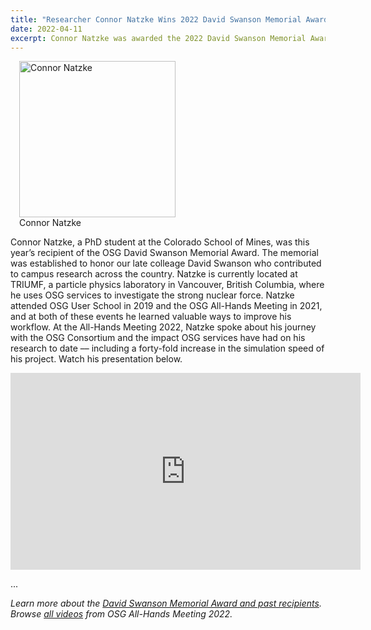 ```yaml
---
title: "Researcher Connor Natzke Wins 2022 David Swanson Memorial Award"
date: 2022-04-11
excerpt: Connor Natzke was awarded the 2022 David Swanson Memorial Award at the March OSG All-Hands Meeting. The memorial was established to honor our late colleage David Swanson who contributed to campus research across the country.
---
```


<figure class="figure float-end" style="margin-left: 1em">
  <img src="{{ '/assets/images/Connor-Natzke-Square-smaller.jpg' | relative_url }}" class="figure-img img-fluid rounded" alt="Connor Natzke" width="250px">
  <figcaption class="figure-caption">Connor Natzke<br/></figcaption>
</figure>

Connor Natzke, a PhD student at the Colorado School of Mines, was this year’s recipient of the OSG David Swanson Memorial Award. The memorial was established 
to honor our late colleage David Swanson who contributed to campus research across the country. Natzke is currently located at TRIUMF, a particle physics 
laboratory in Vancouver, British Columbia, where he uses OSG services to investigate the strong nuclear force. Natzke attended OSG User School in 2019 and 
the OSG All-Hands Meeting in 2021, and at both of these events he learned valuable ways to improve his workflow. At the All-Hands Meeting 2022, Natzke 
spoke about his journey with the OSG Consortium and the impact OSG services have had on his research to date –– including a forty-fold increase in the 
simulation speed of his project. Watch his presentation below. 

<iframe width="560" height="315" src="https://www.youtube.com/embed/YTyFIdOsJvY?controls=0" title="YouTube video player" frameborder="0" allow="accelerometer; autoplay; clipboard-write; encrypted-media; gyroscope; picture-in-picture" allowfullscreen></iframe>

... 

*Learn more about the [David Swanson Memorial Award and past recipients](https://path-cc.io/news/2021-03-19-Nicholas-Cooley-2021-David-Swanson-Award-Winner/). 
Browse [all videos](https://www.youtube.com/channel/UCVxyV0Lr1KiTeq7bTw3gwLw/playlists?view=50&sort=dd&shelf_id=1) from OSG All-Hands Meeting 2022.*
